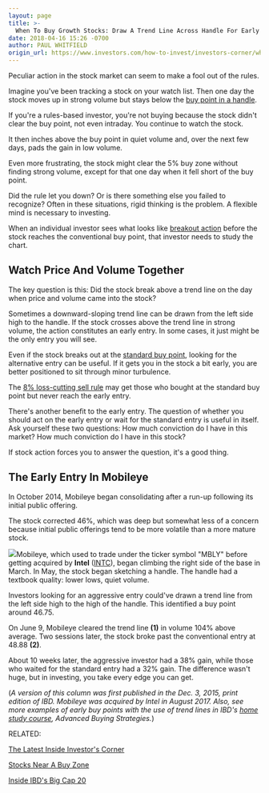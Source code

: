 ```yaml
---
layout: page
title: >-
  When To Buy Growth Stocks: Draw A Trend Line Across Handle For Early Buy Point
date: 2018-04-16 15:26 -0700
author: PAUL WHITFIELD
origin_url: https://www.investors.com/how-to-invest/investors-corner/when-to-buy-growth-stocks-draw-a-trend-line-across-handle-for-early-buy-point
---
```





Peculiar action in the stock market can seem to make a fool out of the rules.




Imagine you've been tracking a stock on your watch list. Then one day the stock moves up in strong volume but stays below the [buy point in a handle](https://www.investors.com/how-to-invest/investors-corner/the-basics-spot-traits-of-proper-handles-on-cup-patterns/).


If you're a rules-based investor, you're not buying because the stock didn't clear the buy point, not even intraday. You continue to watch the stock.


It then inches above the buy point in quiet volume and, over the next few days, pads the gain in low volume.


Even more frustrating, the stock might clear the 5% buy zone without finding strong volume, except for that one day when it fell short of the buy point.


Did the rule let you down? Or is there something else you failed to recognize? Often in these situations, rigid thinking is the problem. A flexible mind is necessary to investing.


When an individual investor sees what looks like [breakout action](https://www.investors.com/how-to-invest/investors-corner/chart-reading-basics-how-a-buy-point-marks-a-time-of-opportunity/) before the stock reaches the conventional buy point, that investor needs to study the chart.


Watch Price And Volume Together
-------------------------------


The key question is this: Did the stock break above a trend line on the day when price and volume came into the stock?


Sometimes a downward-sloping trend line can be drawn from the left side high to the handle. If the stock crosses above the trend line in strong volume, the action constitutes an early entry. In some cases, it just might be the only entry you will see.


Even if the stock breaks out at the [standard buy point](https://www.investors.com/how-to-invest/investors-corner/chart-reading-basics-how-a-buy-point-marks-a-time-of-opportunity/), looking for the alternative entry can be useful. If it gets you in the stock a bit early, you are better positioned to sit through minor turbulence.


The [8% loss-cutting sell rule](https://www.investors.com/how-to-invest/investors-corner/still-the-no-1-rule-for-stock-investors-always-cut-your-losses-short/) may get those who bought at the standard buy point but never reach the early entry.


There's another benefit to the early entry. The question of whether you should act on the early entry or wait for the standard entry is useful in itself. Ask yourself these two questions: How much conviction do I have in this market? How much conviction do I have in this stock?


If stock action forces you to answer the question, it's a good thing.


The Early Entry In Mobileye
---------------------------


In October 2014, Mobileye began consolidating after a run-up following its initial public offering.


The stock corrected 46%, which was deep but somewhat less of a concern because initial public offerings tend to be more volatile than a more mature stock.


![](https://www.investors.com/wp-content/uploads/2018/04/COR1203-300x159.jpg)Mobileye, which used to trade under the ticker symbol "MBLY" before getting acquired by **Intel** ([INTC](https://research.investors.com/quote.aspx?symbol=INTC)), began climbing the right side of the base in March. In May, the stock began sketching a handle. The handle had a textbook quality: lower lows, quiet volume.


Investors looking for an aggressive entry could've drawn a trend line from the left side high to the high of the handle. This identified a buy point around 46.75.


On June 9, Mobileye cleared the trend line **(1)** in volume 104% above average. Two sessions later, the stock broke past the conventional entry at 48.88 **(2)**.


About 10 weeks later, the aggressive investor had a 38% gain, while those who waited for the standard entry had a 32% gain. The difference wasn't huge, but in investing, you take every edge you can get.


(*A version of this column was first published in the Dec. 3, 2015, print edition of IBD. Mobileye was acquired by Intel in August 2017. Also, see more examples of early buy points with the use of trend lines in IBD's [home study course](https://www.investors.com/product/home-study-kit-buying-strategies/), Advanced Buying Strategies.*)


RELATED:


[The Latest Inside Investor's Corner](https://www.investors.com/category/how-to-invest/investors-corner/)


[Stocks Near A Buy Zone](https://www.investors.com/category/stock-lists/stocks-near-a-buy-zone/)


[Inside IBD's Big Cap 20](https://research.investors.com/stock-lists/big-cap-20/)




